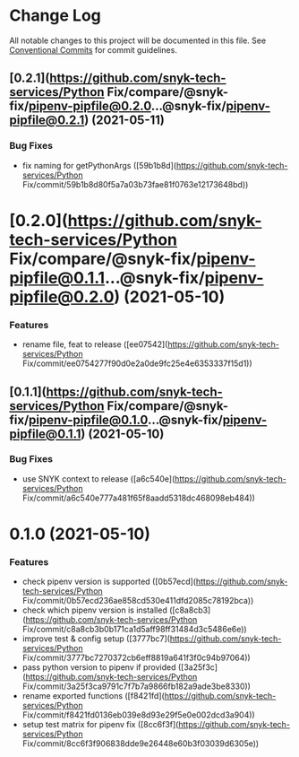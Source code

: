 # Change Log

All notable changes to this project will be documented in this file.
See [Conventional Commits](https://conventionalcommits.org) for commit guidelines.

## [0.2.1](https://github.com/snyk-tech-services/Python Fix/compare/@snyk-fix/pipenv-pipfile@0.2.0...@snyk-fix/pipenv-pipfile@0.2.1) (2021-05-11)


### Bug Fixes

* fix naming for getPythonArgs ([59b1b8d](https://github.com/snyk-tech-services/Python Fix/commit/59b1b8d80f5a7a03b73fae81f0763e12173648bd))





# [0.2.0](https://github.com/snyk-tech-services/Python Fix/compare/@snyk-fix/pipenv-pipfile@0.1.1...@snyk-fix/pipenv-pipfile@0.2.0) (2021-05-10)


### Features

* rename file, feat to release ([ee07542](https://github.com/snyk-tech-services/Python Fix/commit/ee0754277f90d0e2a0de9fc25e4e6353337f15d1))





## [0.1.1](https://github.com/snyk-tech-services/Python Fix/compare/@snyk-fix/pipenv-pipfile@0.1.0...@snyk-fix/pipenv-pipfile@0.1.1) (2021-05-10)


### Bug Fixes

* use SNYK context to release ([a6c540e](https://github.com/snyk-tech-services/Python Fix/commit/a6c540e777a481f65f8aadd5318dc468098eb484))





# 0.1.0 (2021-05-10)


### Features

* check pipenv version is supported ([0b57ecd](https://github.com/snyk-tech-services/Python Fix/commit/0b57ecd236ae858cd530e411dfd2085c78192bca))
* check which pipenv version is installed ([c8a8cb3](https://github.com/snyk-tech-services/Python Fix/commit/c8a8cb3b0b171ca1d5aff98ff31484d3c5486e6e))
* improve test & config setup ([3777bc7](https://github.com/snyk-tech-services/Python Fix/commit/3777bc7270372cb6eff8819a641f3f0c94b97064))
* pass python version to pipenv if provided ([3a25f3c](https://github.com/snyk-tech-services/Python Fix/commit/3a25f3ca9791c7f7b7a9866fb182a9ade3be8330))
* rename exported functions ([f8421fd](https://github.com/snyk-tech-services/Python Fix/commit/f8421fd0136eb039e8d93e29f5e0e002dcd3a904))
* setup test matrix for pipenv fix ([8cc6f3f](https://github.com/snyk-tech-services/Python Fix/commit/8cc6f3f906838dde9e26448e60b3f03039d6305e))
